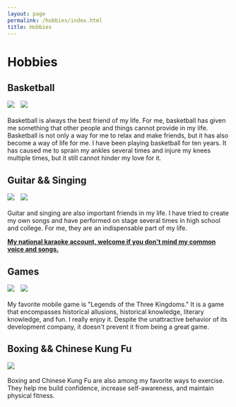 ```yaml
---
layout: page
permalink: /hobbies/index.html
title: Hobbies
---
```


# Hobbies

## Basketball

<div class="third">
<img style = "margin-right:1vw;" src="https://Deboo08.github.io/images/篮球1.jpg">
<img src= "https://Deboo08.github.io/images/篮球4.jpg">
</div>
<br>
Basketball is always the best friend of my life. For me, basketball has given me something that other people and things cannot provide in my life. Basketball is not only a way for me to relax and make friends, but it has also become a way of life for me. I have been playing basketball for ten years. It has caused me to sprain my ankles several times and injure my knees multiple times, but it still cannot hinder my love for it.


## Guitar && Singing

<div class="third">
<img style = "margin-right:1vw;" src="https://Deboo08.github.io/images/唱歌3.jpg">
<img src="https://Deboo08.github.io/images/唱歌4.jpg">
</div>
<br>
Guitar and singing are also important friends in my life. I have tried to create my own songs and have performed on stage several times in high school and college. For me, they are an indispensable part of my life.

**[My national karaoke account, welcome if you don't mind my common voice and songs.](https://kg.qq.com/node/personal?uid=609e9d80252c3f8a31)**


## Games

<div class="third">
<img style = "margin-right:1vw;" src="https://Deboo08.github.io/images/三国杀1.jpg">
<img src="https://Deboo08.github.io/images/三国杀2.jpg">
</div>
<br>
My favorite mobile game is "Legends of the Three Kingdoms." It is a game that encompasses historical allusions, historical knowledge, literary knowledge, and fun. I really enjoy it. Despite the unattractive behavior of its development company, it doesn't prevent it from being a great game.


## Boxing && Chinese Kung Fu

<div class="third">
<img src="https://Deboo08.github.io/images/功夫1.jpg">
</div>
<br>
Boxing and Chinese Kung Fu are also among my favorite ways to exercise. They help me build confidence, increase self-awareness, and maintain physical fitness.
